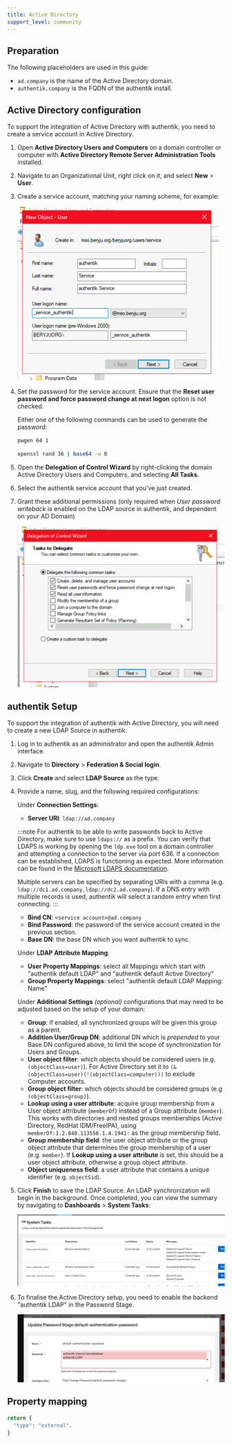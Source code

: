 ```yaml
---
title: Active Directory
support_level: community
---
```


## Preparation

The following placeholders are used in this guide:

- `ad.company` is the name of the Active Directory domain.
- `authentik.company` is the FQDN of the authentik install.

## Active Directory configuration

To support the integration of Active Directory with authentik, you need to create a service account in Active Directory.

1. Open **Active Directory Users and Computers** on a domain controller or computer with **Active Directory Remote Server Administration Tools** installed.
2. Navigate to an Organizational Unit, right click on it, and select **New** > **User**.
3. Create a service account, matching your naming scheme, for example:

    ![](./01_user_create.png)

4. Set the password for the service account. Ensure that the **Reset user password and force password change at next logon** option is not checked.

    Either one of the following commands can be used to generate the password:

    ```sh
    pwgen 64 1
    ```

    ```sh
    openssl rand 36 | base64 -w 0
    ```

5. Open the **Delegation of Control Wizard** by right-clicking the domain Active Directory Users and Computers, and selecting **All Tasks**.
6. Select the authentik service account that you've just created.
7. Grant these additional permissions (only required when _User password writeback_ is enabled on the LDAP source in authentik, and dependent on your AD Domain)

    ![](./02_delegate.png)

## authentik Setup

To support the integration of authentik with Active Directory, you will need to create a new LDAP Source in authentik.

1. Log in to authentik as an administrator and open the authentik Admin interface.
2. Navigate to **Directory** > **Federation & Social login**.
3. Click **Create** and select **LDAP Source** as the type.
4. Provide a name, slug, and the following required configurations:

    Under **Connection Settings**:
    - **Server URI**: `ldap://ad.company`

    :::note
    For authentik to be able to write passwords back to Active Directory, make sure to use `ldaps://` as a prefix. You can verify that LDAPS is working by opening the `ldp.exe` tool on a domain controller and attempting a connection to the server via port 636. If a connection can be established, LDAPS is functioning as expected. More information can be found in the [Microsoft LDAPS documentation](https://learn.microsoft.com/en-us/troubleshoot/windows-server/active-directory/ldap-over-ssl-connection-issues).

    Multiple servers can be specified by separating URIs with a comma (e.g. `ldap://dc1.ad.company,ldap://dc2.ad.company`). If a DNS entry with multiple records is used, authentik will select a random entry when first connecting.
    :::
    - **Bind CN**: `<service account>@ad.company`
    - **Bind Password**: the password of the service account created in the previous section.
    - **Base DN**: the base DN which you want authentik to sync.

    Under **LDAP Attribute Mapping**:
    - **User Property Mappings**: select all Mappings which start with "authentik default LDAP" and "authentik default Active Directory"
    - **Group Property Mappings**: select "authentik default LDAP Mapping: Name"

    Under **Additional Settings** _(optional)_ configurations that may need to be adjusted based on the setup of your domain:
    - **Group**: if enabled, all synchronized groups will be given this group as a parent.
    - **Addition User/Group DN**: additional DN which is _prepended_ to your Base DN configured above, to limit the scope of synchronization for Users and Groups.
    - **User object filter**: which objects should be considered users (e.g. `(objectClass=user)`). For Active Directory set it to `(&(objectClass=user)(!(objectClass=computer)))` to exclude Computer accounts.
    - **Group object filter**: which objects should be considered groups (e.g `(objectClass=group)`).
    - **Lookup using a user attribute**: acquire group membership from a User object attribute (`memberOf`) instead of a Group attribute (`member`). This works with directories and nested groups memberships (Active Directory, RedHat IDM/FreeIPA), using `memberOf:1.2.840.113556.1.4.1941:` as the group membership field.
    - **Group membership field**: the user object attribute or the group object attribute that determines the group membership of a user (e.g. `member`). If **Lookup using a user attribute** is set, this should be a user object attribute, otherwise a group object attribute.
    - **Object uniqueness field**: a user attribute that contains a unique identifier (e.g. `objectSid`).

5. Click **Finish** to save the LDAP Source. An LDAP synchronization will begin in the background. Once completed, you can view the summary by navigating to **Dashboards** > **System Tasks**:

    ![](./03_additional_perms.png)

6. To finalise the Active Directory setup, you need to enable the backend "authentik LDAP" in the Password Stage.

    ![](./11_ak_stage.png)

## Property mapping

```python
return {
  "type": "external".
}
```
